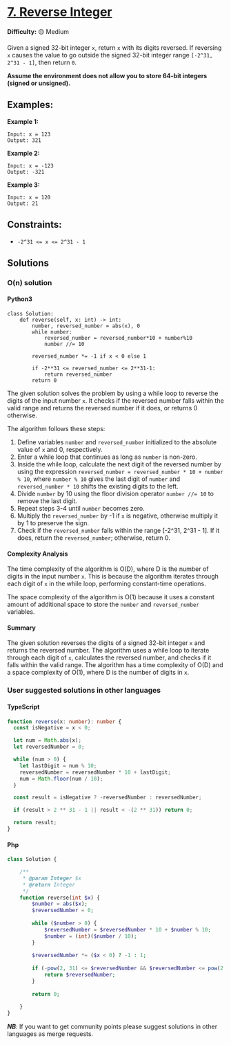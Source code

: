 # [7. Reverse Integer](https://leetcode.com/problems/reverse-integer/)

**Difficulty:** :yellow_circle: Medium

Given a signed 32-bit integer `x`, return `x` with its digits reversed. If reversing
`x` causes the value to go outside the signed 32-bit integer range `[-2^31, 2^31 - 1]`,
then return `0`.

**Assume the environment does not allow you to store 64-bit integers (signed or unsigned).**

## Examples:

**Example 1:**

```text
Input: x = 123
Output: 321
```

**Example 2:**

```text
Input: x = -123
Output: -321
```

**Example 3:**

```text
Input: x = 120
Output: 21
```

## Constraints:

- `-2^31 <= x <= 2^31 - 1`

## Solutions

### O(n) solution

#### Python3

```python3
class Solution:
    def reverse(self, x: int) -> int:
        number, reversed_number = abs(x), 0
        while number:
            reversed_number = reversed_number*10 + number%10
            number //= 10

        reversed_number *= -1 if x < 0 else 1

        if -2**31 <= reversed_number <= 2**31-1:
            return reversed_number
        return 0
```

The given solution solves the problem by using a while loop to reverse the digits of the input number `x`. It checks if the reversed number falls within the valid range and returns the reversed number if it does, or returns 0 otherwise.

The algorithm follows these steps:
1. Define variables `number` and `reversed_number` initialized to the absolute value of `x` and 0, respectively.
2. Enter a while loop that continues as long as `number` is non-zero.
3. Inside the while loop, calculate the next digit of the reversed number by using the expression `reversed_number = reversed_number * 10 + number % 10`, where `number % 10` gives the last digit of `number` and `reversed_number * 10` shifts the existing digits to the left.
4. Divide `number` by 10 using the floor division operator `number //= 10` to remove the last digit.
5. Repeat steps 3-4 until `number` becomes zero.
6. Multiply the `reversed_number` by -1 if `x` is negative, otherwise multiply it by 1 to preserve the sign.
7. Check if the `reversed_number` falls within the range [-2^31, 2^31 - 1]. If it does, return the `reversed_number`; otherwise, return 0.

#### Complexity Analysis

The time complexity of the algorithm is O(D), where D is the number of digits in the input number `x`. This is because the algorithm iterates through each digit of `x` in the while loop, performing constant-time operations.

The space complexity of the algorithm is O(1) because it uses a constant amount of additional space to store the `number` and `reversed_number` variables.

#### Summary

The given solution reverses the digits of a signed 32-bit integer `x` and returns the reversed number. The algorithm uses a while loop to iterate through each digit of `x`, calculates the reversed number, and checks if it falls within the valid range. The algorithm has a time complexity of O(D) and a space complexity of O(1), where D is the number of digits in `x`.

### User suggested solutions in other languages

#### TypeScript

```typescript
function reverse(x: number): number {
  const isNegative = x < 0;

  let num = Math.abs(x);
  let reversedNumber = 0;

  while (num > 0) {
    let lastDigit = num % 10;
    reversedNumber = reversedNumber * 10 + lastDigit;
    num = Math.floor(num / 10);
  }

  const result = isNegative ? -reversedNumber : reversedNumber;

  if (result > 2 ** 31 - 1 || result < -(2 ** 31)) return 0;

  return result;
}
```

#### Php

```php
class Solution {

    /**
     * @param Integer $x
     * @return Integer
     */
    function reverse(int $x) {
        $number = abs($x);
        $reversedNumber = 0;
        
        while ($number > 0) {
            $reversedNumber = $reversedNumber * 10 + $number % 10;
            $number = (int)($number / 10);
        }
        
        $reversedNumber *= ($x < 0) ? -1 : 1;
        
        if (-pow(2, 31) <= $reversedNumber && $reversedNumber <= pow(2, 31) - 1) {
            return $reversedNumber;
        }
        
        return 0;
     
    }
}
```

**_NB_**: If you want to get community points please suggest solutions in other languages as merge requests.
